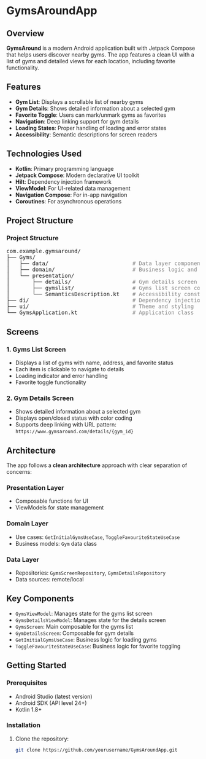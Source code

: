 # GymsAroundApp

## Overview

**GymsAround** is a modern Android application built with Jetpack Compose that helps users discover nearby gyms. The app features a clean UI with a list of gyms and detailed views for each location, including favorite functionality.

## Features

- **Gym List**: Displays a scrollable list of nearby gyms  
- **Gym Details**: Shows detailed information about a selected gym  
- **Favorite Toggle**: Users can mark/unmark gyms as favorites  
- **Navigation**: Deep linking support for gym details  
- **Loading States**: Proper handling of loading and error states  
- **Accessibility**: Semantic descriptions for screen readers  

## Technologies Used

- **Kotlin**: Primary programming language  
- **Jetpack Compose**: Modern declarative UI toolkit  
- **Hilt**: Dependency injection framework  
- **ViewModel**: For UI-related data management  
- **Navigation Compose**: For in-app navigation  
- **Coroutines**: For asynchronous operations  

## Project Structure
<h3>Project Structure</h3>

<pre>
com.example.gymsaround/
├── Gyms/
│   ├── data/                          <span style="color: gray;"># Data layer components</span>
│   ├── domain/                        <span style="color: gray;"># Business logic and models</span>
│   └── presentation/
│       ├── details/                   <span style="color: gray;"># Gym details screen components</span>
│       ├── gymslist/                  <span style="color: gray;"># Gyms list screen components</span>
│       └── SemanticsDescription.kt    <span style="color: gray;"># Accessibility constants</span>
├── di/                                <span style="color: gray;"># Dependency injection setup</span>
├── ui/                                <span style="color: gray;"># Theme and styling</span>
└── GymsApplication.kt                 <span style="color: gray;"># Application class</span>
</pre>





## Screens

### 1. Gyms List Screen
- Displays a list of gyms with name, address, and favorite status  
- Each item is clickable to navigate to details  
- Loading indicator and error handling  
- Favorite toggle functionality  

### 2. Gym Details Screen
- Shows detailed information about a selected gym  
- Displays open/closed status with color coding  
- Supports deep linking with URL pattern:  
  `https://www.gymsaround.com/details/{gym_id}`

## Architecture

The app follows a **clean architecture** approach with clear separation of concerns:

### Presentation Layer
- Composable functions for UI  
- ViewModels for state management  

### Domain Layer
- Use cases: `GetInitialGymsUseCase`, `ToggleFavouriteStateUseCase`  
- Business models: `Gym` data class  

### Data Layer
- Repositories: `GymsScreenRepository`, `GymsDetailsRepository`  
- Data sources: remote/local  

## Key Components

- `GymsViewModel`: Manages state for the gyms list screen  
- `GymsDetailsViewModel`: Manages state for the details screen  
- `GymsScreen`: Main composable for the gyms list  
- `GymDetailsScreen`: Composable for gym details  
- `GetInitialGymsUseCase`: Business logic for loading gyms  
- `ToggleFavouriteStateUseCase`: Business logic for favorite toggling  

## Getting Started

### Prerequisites

- Android Studio (latest version)  
- Android SDK (API level 24+)  
- Kotlin 1.8+

### Installation

1. Clone the repository:
   ```bash
   git clone https://github.com/yourusername/GymsAroundApp.git
